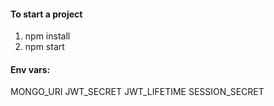 #### To start a project
1. npm install
2. npm start

#### Env vars: 
MONGO_URI
JWT_SECRET
JWT_LIFETIME
SESSION_SECRET